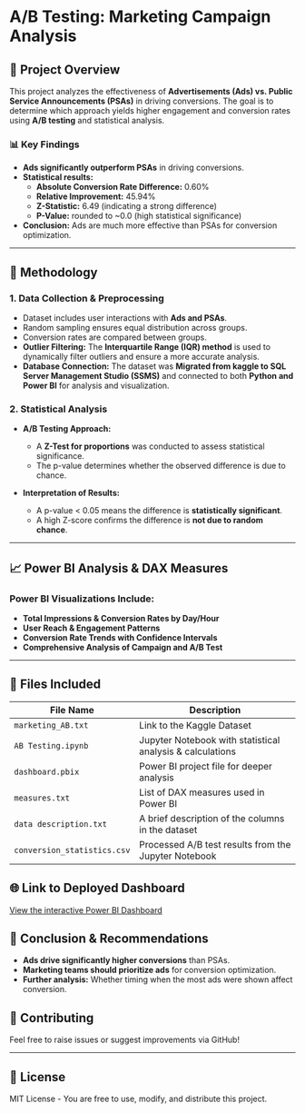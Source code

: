 # A/B Testing: Marketing Campaign Analysis

## 📌 Project Overview
This project analyzes the effectiveness of **Advertisements (Ads) vs. Public Service Announcements (PSAs)** in driving conversions. The goal is to determine which approach yields higher engagement and conversion rates using **A/B testing** and statistical analysis.

### 📊 Key Findings
- **Ads significantly outperform PSAs** in driving conversions.
- **Statistical results:**
  - **Absolute Conversion Rate Difference:** 0.60%
  - **Relative Improvement:** 45.94%
  - **Z-Statistic:** 6.49 (indicating a strong difference)
  - **P-Value:** rounded to ~0.0 (high statistical significance)
- **Conclusion:** Ads are much more effective than PSAs for conversion optimization.

---
## 🧪 Methodology
### **1. Data Collection & Preprocessing**
- Dataset includes user interactions with **Ads and PSAs**.
- Random sampling ensures equal distribution across groups.
- Conversion rates are compared between groups.
- **Outlier Filtering:** The **Interquartile Range (IQR) method** is used to dynamically filter outliers and ensure a more accurate analysis.
- **Database Connection:** The dataset was **Migrated from kaggle to SQL Server Management Studio (SSMS)** and connected to both **Python and Power BI** for analysis and visualization.

### **2. Statistical Analysis**
- **A/B Testing Approach:** 
  - A **Z-Test for proportions** was conducted to assess statistical significance.
  - The p-value determines whether the observed difference is due to chance.
  
- **Interpretation of Results:**
  - A p-value < 0.05 means the difference is **statistically significant**.
  - A high Z-score confirms the difference is **not due to random chance**.

---
## 📈 Power BI Analysis & DAX Measures
### **Power BI Visualizations Include:**
- **Total Impressions & Conversion Rates by Day/Hour**
- **User Reach & Engagement Patterns**
- **Conversion Rate Trends with Confidence Intervals**
- **Comprehensive Analysis of Campaign and A/B Test**

---
## 📂 Files Included
| File Name | Description |
|-----------|-------------|
| `marketing_AB.txt` | Link to the Kaggle Dataset |
| `AB Testing.ipynb` | Jupyter Notebook with statistical analysis & calculations |
| `dashboard.pbix` | Power BI project file for deeper analysis |
| `measures.txt` | List of DAX measures used in Power BI |
| `data description.txt` | A brief description of the columns in the dataset |
| `conversion_statistics.csv` | Processed A/B test results from the Jupyter Notebook |

## 🌐 Link to Deployed Dashboard
[View the interactive Power BI Dashboard](https://app.powerbi.com/reportEmbed?reportId=ae681465-0b11-445b-8fc9-b5bb2fcb9a77&autoAuth=true&ctid=d8d6e7dc-2b15-43c5-81fd-2efc145c9d2c)

## 🚀 Conclusion & Recommendations
- **Ads drive significantly higher conversions** than PSAs.
- **Marketing teams should prioritize ads** for conversion optimization.
- **Further analysis:** Whether timing when the most ads were shown affect conversion.

## 🤝 Contributing
Feel free to raise issues or suggest improvements via GitHub!

---
## 📝 License
MIT License - You are free to use, modify, and distribute this project.



